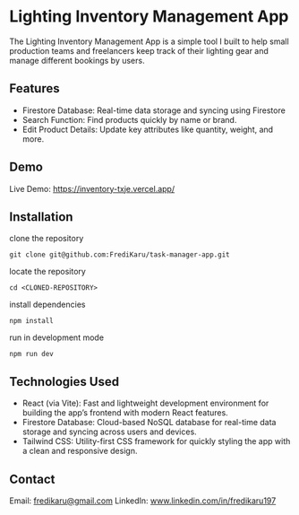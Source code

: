 # Lighting Inventory Management App

The Lighting Inventory Management App is a simple tool I built to help small production teams and freelancers keep track of their lighting gear and manage different bookings by users.

## Features
- Firestore Database: Real-time data storage and syncing using Firestore
- Search Function: Find products quickly by name or brand.
- Edit Product Details: Update key attributes like quantity, weight, and more.

## Demo
Live Demo: https://inventory-txje.vercel.app/


## Installation
clone the repository
```
git clone git@github.com:FrediKaru/task-manager-app.git
```
locate the repository
```
cd <CLONED-REPOSITORY>
```
install dependencies
```
npm install
```
run in development mode
```
npm run dev
```

## Technologies Used
- React (via Vite): Fast and lightweight development environment for building the app’s frontend with modern React features.
- Firestore Database: Cloud-based NoSQL database for real-time data storage and syncing across users and devices.
- Tailwind CSS: Utility-first CSS framework for quickly styling the app with a clean and responsive design.

## Contact
Email: fredikaru@gmail.com
LinkedIn: www.linkedin.com/in/fredikaru197
